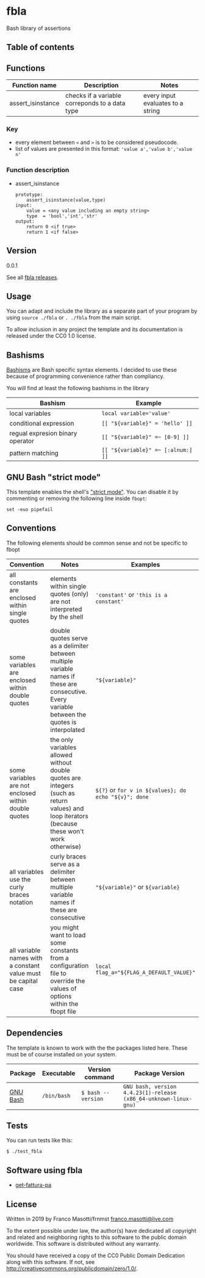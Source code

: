# fbla

Bash library of assertions

## Table of contents

[](TOC)

## Functions

| Function name | Description | Notes |
|---------------|-------------|-------|
| assert_isinstance | checks if a variable correponds to a data type | every input evaluates to a string |


### Key

- every element between `<` and `>` is to be considered pseudocode.
- list of values are presented in this format: `'value a','value b','value n'`

### Function description

- assert_isinstance

      prototype:
          assert_isinstance(value,type)
      input:
          value = <any value including an empty string>
          type  = 'bool','int','str'
      output:
          return 0 <if true>
          return 1 <if false>

## Version

0.0.1

See all [fbla releases](https://github.com/frnmst/fbla/releases).

## Usage

You can adapt and include the library as a separate part of your
program by using `source ./fbla` or `. ./fbla` from the main
script.

To allow inclusion in any project the template and its documentation is 
released under the CC0 1.0 license.

## Bashisms

[Bashisms](https://mywiki.wooledge.org/Bashism) are Bash specific syntax
elements. I decided to use these because of programming convenience rather than 
compliancy. 

You will find at least the following bashisms in the library

| Bashism | Example |
|---------|---------|
| local variables | `local variable='value'` |
| conditional expression | `[[ "${variable}" = 'hello' ]]` |
| regual expresion binary operator | `[[ "${variable}" =~ [0-9] ]]` |
| pattern matching |  `[[ "${variable}" =~ [:alnum:] ]]` |

## GNU Bash "strict mode"

This template enables the shell's ["strict mode"](http://redsymbol.net/articles/unofficial-bash-strict-mode/).
You can disable it by commenting or removing the following line inside 
`fbopt`:

    set -euo pipefail

## Conventions

The following elements should be common sense and not be specific to fbopt

| Convention | Notes | Examples |
|------------|-------|----------|
| all constants are enclosed within single quotes | elements within single quotes (only) are not interpreted by the shell | `'constant'` or `'this is a constant'` |
| some variables are enclosed within double quotes | double quotes serve as a delimiter between multiple variable names if these are consecutive. Every variable between the quotes is interpolated | `"${variable}"` |
| some variables are not enclosed within double quotes | the only variables allowed without double quotes are integers (such as return values) and loop iterators (because these won't work otherwise) | `${?}` or `for v in ${values}; do echo "${v}"; done` |
| all variables use the curly braces notation | curly braces serve as a delimiter between multiple variable names if these are consecutive | `"${variable}"` or `${variable}` |
| all variable names with a constant value must be capital case | you might want to load some constants from a configuration file to override the values of options within the fbopt file | `local flag_a="${FLAG_A_DEFAULT_VALUE}"` | 

## Dependencies

The template is known to work with the the packages listed here. These must be 
of course installed on your system.

| Package | Executable | Version command | Package Version |
|---------|------------|-----------------|-----------------|
| [GNU Bash](http://www.gnu.org/software/bash/bash.html) | `/bin/bash` | `$ bash --version` | `GNU bash, version 4.4.23(1)-release (x86_64-unknown-linux-gnu)` |

## Tests

You can run tests like this:

    $ ./test_fbla

## Software using fbla

- [get-fattura-pa](https://github.com/frnmst/get-fattura-pa)

## License

Written in 2019 by Franco Masotti/frnmst <franco.masotti@live.com>

To the extent possible under law, the author(s) have dedicated all 
copyright and related and neighboring rights to this software to the public 
domain worldwide. This software is distributed without any warranty.

You should have received a copy of the CC0 Public Domain Dedication along 
with this software. If not, see 
<http://creativecommons.org/publicdomain/zero/1.0/>. 
